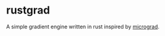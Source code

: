 # rustgrad

A simple gradient engine written in rust inspired by [micrograd](https://github.com/karpathy/micrograd).